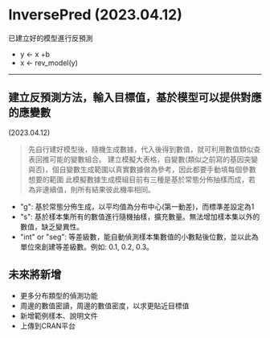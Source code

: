 # InversePred (2023.04.12)

已建立好的模型進行反預測

  - y <- x +b
  - x <- rev_model(y)  
------------------------------

建立反預測方法，輸入目標值，基於模型可以提供對應的應變數
------------------------------
(2023.04.12)
> 先自行建好模型後，隨機生成數據，代入後得到數值，就可利用數值類似查表回推可能的變數組合。
> 建立模擬大表格，自變數(類似之前寫的基因突變與否)，個自變數生成範圍以真實數據做為參考，因此都要手動填每個參數想要的範圍
> 此模擬數據生成模組目前有三種是基於常態分佈抽樣而成，若為非連續值，則所有結果彼此機率相同。
> 
  - "g": 基於常態分佈生成，以平均值為分布中心(第一動差)，而標準差設定為1
  - "s": 基於樣本集所有的數值進行隨機抽樣，擴充數量。無法增加樣本集以外的數值，缺乏變異性。 
  - "int" or "seg": 等差級數，能自動偵測樣本集數值的小數點後位數，並以此為單位來創建等差級數。例如: 0.1, 0.2, 0.3。 


未來將新增
--------------------------------
  - 更多分布類型的偵測功能
  - 周邊的數值密讀，周邊的數值密度，以求更貼近目標值
  - 新增範例樣本、說明文件
  - 上傳到CRAN平台
